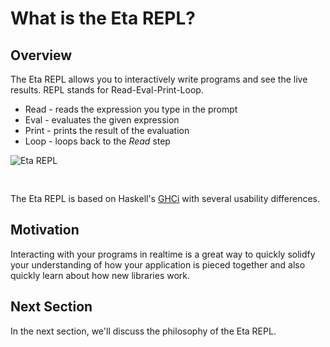 # What is the Eta REPL?

## Overview

The Eta REPL allows you to interactively write programs and see the live results. REPL stands for Read-Eval-Print-Loop.

* Read - reads the expression you type in the prompt
* Eval - evaluates the given expression
* Print - prints the result of the evaluation
* Loop - loops back to the *Read* step

<img alt="Eta REPL" src="/images/eta-repl.svg" style="margin-bottom: 30px;">

The Eta REPL is based on Haskell's [GHCi](https://downloads.haskell.org/~ghc/8.4.1/docs/html/users_guide/ghci.htm) with several usability differences.

## Motivation

Interacting with your programs in realtime is a great way to quickly solidfy your understanding of how your application is pieced together and also quickly learn about how new libraries work.

## Next Section

In the next section, we'll discuss the philosophy of the Eta REPL.

